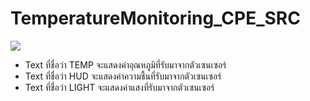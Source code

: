 # TemperatureMonitoring_CPE_SRC

![](https://www.img.in.th/images/913391649c0e3014b8f38e8d794e9291.png)

* Text ที่ชื่อว่า TEMP จะแสดงค่าอุณหภูมิที่รับมาจากตัวเซนเซอร์
* Text ที่ชื่อว่า HUD จะแสดงค่าความชื้นที่รับมาจากตัวเซนเซอร์
* Text ที่ชื่อว่า LIGHT จะแสดงค่าแสงที่รับมาจากตัวเซนเซอร์
